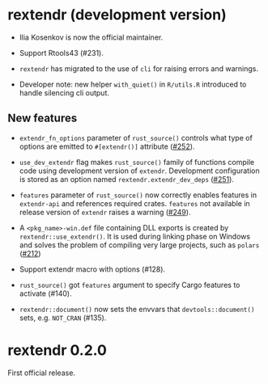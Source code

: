 # rextendr (development version)

* Ilia Kosenkov is now the official maintainer.

* Support Rtools43 (#231).

* `rextendr` has migrated to the use of `cli` for raising errors and warnings.
* Developer note: new helper `with_quiet()` in `R/utils.R` introduced to handle silencing cli output.
  
## New features

* `extendr_fn_options` parameter of `rust_source()` controls what type of options are emitted to `#[extendr()]` attribute ([#252](https://github.com/extendr/rextendr/pull/252)).

* `use_dev_extendr` flag makes `rust_source()` family of functions compile code using development version of `extendr`.
Development configuration is stored as an option named `rextendr.extendr_dev_deps` ([#251](https://github.com/extendr/rextendr/pull/251)).

* `features` parameter of `rust_source()` now correctly enables features in `extendr-api` and references required crates.
`features` not available in release version of `extendr` raises a warning ([#249](https://github.com/extendr/rextendr/pull/249)).

* A `<pkg_name>-win.def` file containing DLL exports is created by `rextendr::use_extendr()`. It is used during linking phase on Windows and solves the problem of compiling very large projects, such as `polars` ([#212](https://github.com/extendr/rextendr/pull/212))

* Support extendr macro with options (#128).

* `rust_source()` got `features` argument to specify Cargo features to activate
  (#140).

* `rextendr::document()` now sets the envvars that `devtools::document()` sets,
  e.g. `NOT_CRAN` (#135).


# rextendr 0.2.0

First official release.
